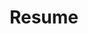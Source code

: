 ---
title: Resume
description: What I've been doing with my life
type: page
template: templates/resume
i18n:
  fr: '/fr/cv'
---
